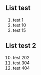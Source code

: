 ## List test

1. test 1
2. test 10
3. test 15

## List test 2

10. test 202
11. test 304
12. test 404
